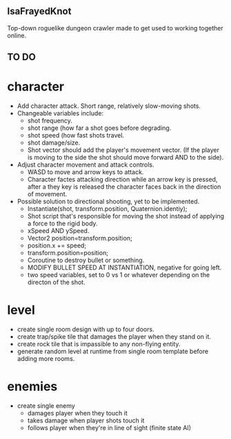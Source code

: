 ## IsaFrayedKnot
Top-down roguelike dungeon crawler made to get used to working together online.

## TO DO
# character
* Add character attack. Short range, relatively slow-moving shots. 
* Changeable variables include: 
	* shot frequency.
	* shot range (how far a shot goes before degrading.
	* shot speed (how fast shots travel.
	* shot damage/size.
	* Shot vector should add the player's movement vector. (If the player is moving to the side the shot should move forward AND to the side).
* Adjust character movement and attack controls.
	* WASD to move and arrow keys to attack.
 	* Character factes attacking direction while an arrow key is pressed, after a they key is released the character faces back in the direction of 
movement.
* Possible solution to directional shooting, yet to be implemented.
	* Instantiate(shot, transform.position, Quaternion.identiy);
	* Shot script that's responsible for moving the shot instead of 
applying a force to the rigid body.
	* xSpeed AND ySpeed.
	* Vector2 position=transform.position;
	* position.x += speed;
	* transform.position=position;
	* Coroutine to destroy bullet or something.
	* MODIFY BULLET SPEED AT INSTANTIATION, negative for going left.
	* two speed variables, set to 0 vs 1 or whatever depending on the 
directon of the shot.


# level
 * create single room design with up to four doors.
 * create trap/spike tile that damages the player when they stand on it.
 * create rock tile that is impassible to any non-flying entity.
 * generate random level at runtime from single room template before adding more rooms.
  
# enemies
 * create single enemy
 	* damages player when they touch it
 	* takes damage when player shots touch it
 	* follows player when they're in line of sight (finite state AI)
